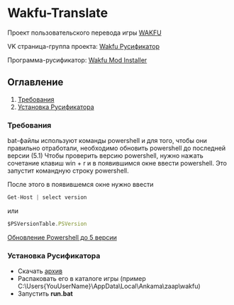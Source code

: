 # Wakfu-Translate
Проект пользовательского перевода игры [WAKFU](http://www.wakfu.com/en/mmorpg)

VK страница-группа проекта: [Wakfu Русификатор](https://vk.com/club131505868)

Программа-русификатор: [Wakfu Mod Installer](https://dreamswork.github.io/Wakfu-Mod-Installer/)

## Оглавление
1.  [Требования](#require)
2.  [Установка Русификатора](#rusifikator)

### <a name="require"></a>Требования
bat-файлы используют команды powershell и для того, чтобы они правильно отработали, необходимо обновить powershell до последней версии (5.1)
Чтобы проверить версию powershell, нужно нажать сочетание клавиш win + r и в появившимся окне ввести powershell. Это запустит командную строку powershell.

После этого в появившемся окне нужно ввести 
```javascript
Get-Host | select version
```
или
```javascript
$PSVersionTable.PSVersion
```
[Обновление Powershell до 5 версии](https://www.microsoft.com/en-US/download/details.aspx?id=50395)

### <a name="rusifikator"></a>Установка Русификатора

* Скачать [архив](https://github.com/Valianton/Wakfu-Translate/raw/master/updater/updater.rar)
* Распаковать его в каталоге игры (пример C:\Users\{YouUserName}\AppData\Local\Ankama\zaap\wakfu)
* Запустить **run.bat**
